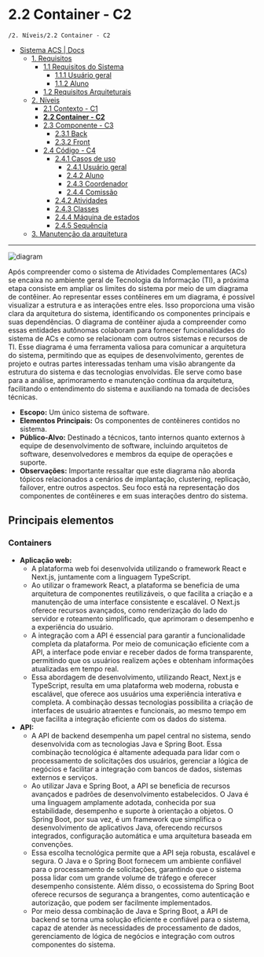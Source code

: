 # 2.2 Container - C2

`/2. Níveis/2.2 Container - C2`

* [Sistema ACS | Docs](../../README.md)
  * [1. Requisitos](../../1.%20Requisitos/README.md)
    * [1.1 Requisitos do Sistema](../../1.%20Requisitos/1.1%20Requisitos%20do%20Sistema/README.md)
      * [1.1.1 Usuário geral](../../1.%20Requisitos/1.1%20Requisitos%20do%20Sistema/1.1.1%20Usu%C3%A1rio%20geral/README.md)
      * [1.1.2 Aluno](../../1.%20Requisitos/1.1%20Requisitos%20do%20Sistema/1.1.2%20Aluno/README.md)
    * [1.2 Requisitos Arquiteturais](../../1.%20Requisitos/1.2%20Requisitos%20Arquiteturais/README.md)
  * [2. Níveis](../../2.%20N%C3%ADveis/README.md)
    * [2.1 Contexto - C1](../../2.%20N%C3%ADveis/2.1%20Contexto%20-%20C1/README.md)
    * [**2.2 Container - C2**](../../2.%20N%C3%ADveis/2.2%20Container%20-%20C2/README.md)
    * [2.3 Componente - C3](../../2.%20N%C3%ADveis/2.3%20Componente%20-%20C3/README.md)
      * [2.3.1 Back](../../2.%20N%C3%ADveis/2.3%20Componente%20-%20C3/2.3.1%20Back/README.md)
      * [2.3.2 Front](../../2.%20N%C3%ADveis/2.3%20Componente%20-%20C3/2.3.2%20Front/README.md)
    * [2.4 Código - C4](../../2.%20N%C3%ADveis/2.4%20C%C3%B3digo%20-%20C4/README.md)
      * [2.4.1 Casos de uso](../../2.%20N%C3%ADveis/2.4%20C%C3%B3digo%20-%20C4/2.4.1%20Casos%20de%20uso/README.md)
        * [2.4.1 Usuário geral](../../2.%20N%C3%ADveis/2.4%20C%C3%B3digo%20-%20C4/2.4.1%20Casos%20de%20uso/2.4.1%20Usu%C3%A1rio%20geral/README.md)
        * [2.4.2 Aluno](../../2.%20N%C3%ADveis/2.4%20C%C3%B3digo%20-%20C4/2.4.1%20Casos%20de%20uso/2.4.2%20Aluno/README.md)
        * [2.4.3 Coordenador](../../2.%20N%C3%ADveis/2.4%20C%C3%B3digo%20-%20C4/2.4.1%20Casos%20de%20uso/2.4.3%20Coordenador/README.md)
        * [2.4.4 Comissão](../../2.%20N%C3%ADveis/2.4%20C%C3%B3digo%20-%20C4/2.4.1%20Casos%20de%20uso/2.4.4%20Comiss%C3%A3o/README.md)
      * [2.4.2 Atividades](../../2.%20N%C3%ADveis/2.4%20C%C3%B3digo%20-%20C4/2.4.2%20Atividades/README.md)
      * [2.4.3 Classes](../../2.%20N%C3%ADveis/2.4%20C%C3%B3digo%20-%20C4/2.4.3%20Classes/README.md)
      * [2.4.4 Máquina de estados](../../2.%20N%C3%ADveis/2.4%20C%C3%B3digo%20-%20C4/2.4.4%20M%C3%A1quina%20de%20estados/README.md)
      * [2.4.5 Sequência](../../2.%20N%C3%ADveis/2.4%20C%C3%B3digo%20-%20C4/2.4.5%20Sequ%C3%AAncia/README.md)
  * [3. Manutenção da arquitetura](../../3.%20Manuten%C3%A7%C3%A3o%20da%20arquitetura/README.md)

---

![diagram](https://www.plantuml.com/plantuml/svg/0/ZLB1Ji904BttAoPmD3N4aq9YGE0WKOCKz20Ufks06vRTPdSB4kB760z-23_cT04hYHXxQQVllPatRxTf7HgNpoLq14uDpX6ICmWXqSgXK6G2EnCgGqO04wTDv5QI09TazPo2GEcKe189wuYbhRQjh0FWvwcLIP7WvdFpeM59yLWDBPp0WBW9l-_erVNiCw25YU5HEqt_Ugnwk41cH9aHQWgnrixJOancdfMYmnWjJ-rhwwQ6elkRIk0Xtmf2IHCNXfTUKeVSeWUBgiHARHtQWr4dUDllqfQ2b2E8ReVzIZ6v-5YN-8D0Q5C6Zv57kUJAuwqY7nZPVFDkX8RgbSof8Jd4qnJj2wKDnrlNO_wxetPjeYKQaI8thavgwVb5xOWWsDfFzLAn-y8IL0jcdSziLV9Wk-yFChEt5l_YVtiEyum5snoFy5i9MPPu2ti_vSw_QxfgmQbHE4SX3vM74Vn3tIILydNz0W00)

Após compreender como o sistema de Atividades Complementares (ACs) se encaixa no ambiente geral de Tecnologia da 
Informação (TI), a próxima etapa consiste em ampliar os limites do sistema por meio de um diagrama de contêiner. 
Ao representar esses contêineres em um diagrama, é possível visualizar a estrutura e as interações entre eles. Isso 
proporciona uma visão clara da arquitetura do sistema, identificando os componentes principais e suas dependências. O 
diagrama de contêiner ajuda a compreender como essas entidades autônomas colaboram para fornecer funcionalidades do 
sistema de ACs e como se relacionam com outros sistemas e recursos de TI. Esse diagrama é uma ferramenta valiosa para
comunicar a arquitetura do sistema, permitindo que as equipes de desenvolvimento, gerentes de projeto e outras partes
interessadas tenham uma visão abrangente da estrutura do sistema e das tecnologias envolvidas. Ele serve como base para 
a análise, aprimoramento e manutenção contínua da arquitetura, facilitando o entendimento do sistema e auxiliando 
na tomada de decisões técnicas.

- **Escopo:** Um único sistema de software.
- **Elementos Principais:** Os componentes de contêineres contidos no sistema.
- **Público-Alvo:** Destinado a técnicos, tanto internos quanto externos à equipe de desenvolvimento de software,
incluindo arquitetos de software, desenvolvedores e membros da equipe de operações e suporte.
- **Observações:** Importante ressaltar que este diagrama não aborda tópicos relacionados a cenários de implantação,
clustering, replicação, failover, entre outros aspectos. Seu foco está na representação dos componentes de contêineres
e em suas interações dentro do sistema.

## Principais elementos
### Containers
* **Aplicação web:** 
  * A plataforma web foi desenvolvida utilizando o framework React e Next.js, juntamente com a linguagem TypeScript.
  * Ao utilizar o framework React, a plataforma se beneficia de uma arquitetura de componentes reutilizáveis, o que 
  facilita a criação e a manutenção de uma interface consistente e escalável. O Next.js oferece recursos avançados, como
  renderização do lado do servidor e roteamento simplificado, que aprimoram o desempenho e a experiência do usuário.
  * A integração com a API é essencial para garantir a funcionalidade completa da plataforma. Por meio de comunicação 
  eficiente com a API, a interface pode enviar e receber dados de forma transparente, permitindo que os usuários realizem
  ações e obtenham informações atualizadas em tempo real.
  * Essa abordagem de desenvolvimento, utilizando React, Next.js e TypeScript, resulta em uma plataforma web moderna,
  robusta e escalável, que oferece aos usuários uma experiência interativa e completa. A combinação dessas tecnologias
  possibilita a criação de interfaces de usuário atraentes e funcionais, ao mesmo tempo em que facilita a integração 
  eficiente com os dados do sistema.
* **API:**
  * A API de backend desempenha um papel central no sistema, sendo desenvolvida com as tecnologias Java e Spring Boot. 
  Essa combinação tecnológica é altamente adequada para lidar com o processamento de solicitações dos usuários, gerenciar
  a lógica de negócios e facilitar a integração com bancos de dados, sistemas externos e serviços.
  * Ao utilizar Java e Spring Boot, a API se beneficia de recursos avançados e padrões de desenvolvimento estabelecidos.
  O Java é uma linguagem amplamente adotada, conhecida por sua estabilidade, desempenho e suporte à orientação a objetos.
  O Spring Boot, por sua vez, é um framework que simplifica o desenvolvimento de aplicativos Java, oferecendo recursos 
  integrados, configuração automática e uma arquitetura baseada em convenções.
  * Essa escolha tecnológica permite que a API seja robusta, escalável e segura. O Java e o Spring Boot fornecem um 
  ambiente confiável para o processamento de solicitações, garantindo que o sistema possa lidar com um grande volume de
  tráfego e oferecer desempenho consistente. Além disso, o ecossistema do Spring Boot oferece recursos de segurança a
  brangentes, como autenticação e autorização, que podem ser facilmente implementados.
  * Por meio dessa combinação de Java e Spring Boot, a API de backend se torna uma solução eficiente e confiável para
  o sistema, capaz de atender às necessidades de processamento de dados, gerenciamento de lógica de negócios e integração
  com outros componentes do sistema.